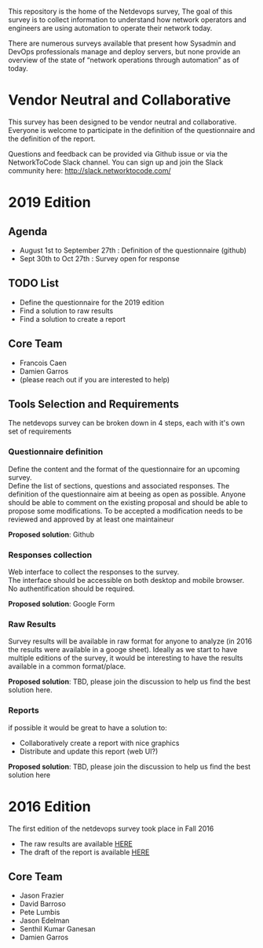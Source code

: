 
This repository is the home of the Netdevops survey, The goal of this survey is to collect information to understand how network operators and engineers are using automation to operate their network today. 

There are numerous surveys available that present how Sysadmin and DevOps professionals manage and deploy servers, but none provide an overview of the state of “network operations through automation” as of today.

# Vendor Neutral and Collaborative

This survey has been designed to be vendor neutral and collaborative. 
Everyone is welcome to participate in the definition of the questionnaire and the definition of the report.

Questions and feedback can be provided via Github issue or via the NetworkToCode Slack channel. 
You can sign up and join the Slack community here: http://slack.networktocode.com/

# 2019 Edition

## Agenda
* August 1st to September 27th : Definition of the questionnaire (github)
* Sept 30th to Oct 27th : Survey open for response

## TODO List
* Define the questionnaire for the 2019 edition
* Find a solution to raw results
* Find a solution to create a report

## Core Team
* Francois Caen
* Damien Garros
* (please reach out if you are interested to help) 

## Tools Selection and Requirements
The netdevops survey can be broken down in 4 steps, each with it's own set of requirements

### Questionnaire definition
Define the content and the format of the questionnaire for an upcoming survey.  
Define the list of sections, questions and associated responses.
The definition of the questionnaire aim at beeing as open as possible. Anyone should be able to comment on the existing proposal and should be able to propose some modifications. 
To be accepted a modification needs to be reviewed and approved by at least one maintaineur

**Proposed solution**: Github 

### Responses collection
Web interface to collect the responses to the survey.  
The interface should be accessible on both desktop and mobile browser.  
No authentification should be required.

**Proposed solution**: Google Form 

### Raw Results
Survey results will be available in raw format for anyone to analyze (in 2016 the results were available in a googe sheet).
Ideally as we start to have multiple editions of the survey, it would be interesting to have the results available in a common format/place.

**Proposed solution**: TBD, please join the discussion to help us find the best solution here.

### Reports
if possible it would be great to have a solution to:
- Collaboratively create a report with nice graphics 
- Distribute and update this report (web UI?)

**Proposed solution**: TBD, please join the discussion to help us find the best solution here

# 2016 Edition

The first edition of the netdevops survey took place in Fall 2016
* The raw results are available [HERE](https://drive.google.com/open?id=19zpdswVSBI4Eel_vrphB5JwUjZ7MtV0LY6Ifz57tCFE)   
* The draft of the report is available [HERE](https://drive.google.com/open?id=1YLgCIo7DkRmHFog4teITOGmsC7KB7qQKdjkzsW2KlXs)  
 
## Core Team
- Jason Frazier
- David Barroso
- Pete Lumbis
- Jason Edelman
- Senthil Kumar Ganesan
- Damien Garros